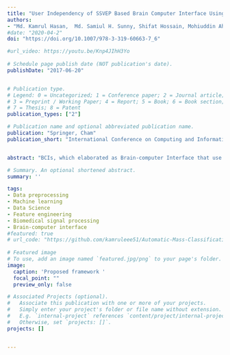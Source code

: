```yaml
---
title: "User Independency of SSVEP Based Brain Computer Interface Using ANN Classifier: Statistical Approach"
authors:
- "Md. Kamrul Hasan,  Md. Samiul H. Sunny, Shifat Hossain, Mohiuddin Ahmad"
#date: "2020-04-2"
doi: "https://doi.org/10.1007/978-3-319-60663-7_6"

#url_video: https://youtu.be/Knp4JIhH3Yo
  
# Schedule page publish date (NOT publication's date).
publishDate: "2017-06-20"


# Publication type.
# Legend: 0 = Uncategorized; 1 = Conference paper; 2 = Journal article;
# 3 = Preprint / Working Paper; 4 = Report; 5 = Book; 6 = Book section;
# 7 = Thesis; 8 = Patent
publication_types: ["2"]

# Publication name and optional abbreviated publication name.
publication: "Springer, Cham"
publication_short: "International Conference on Computing and Information Technology"


abstract: "BCIs, which elaborated as Brain-computer Interface that use brain responses to control the BCI paradigms. These brain responses are measured using Electroencephalographic signal along the scalp of the subjects. However, the less variability of EEG signal from the subjects make the BCI paradigms user independent. In this research, we simply analyze the user independency of SSVEP based EEG signal that makes a conclusion inter subject’s variability of BCI users. To accomplish the research goal, SSVEP based EEG signal extract from both different subjects and different stimulation conditions and a features vector is formed to compare each subject’s variability. Artificial Neural Network classifier is used to determine the deviation and regression of deviation of each features vectors. From the heatmap and classifier, it is found that the used independency of the EEG signal is less that means that less variability of EEG. That ensures the user independent BCI paradigms with high transfer rate of the bits."

# Summary. An optional shortened abstract.
summary: ''

tags:
- Data preprocessing 
- Machine learning 
- Data Science 
- Feature engineering 
- Biomedical signal processing 
- Brain-computer interface
#featured: true
# url_code: "https://github.com/kamruleee51/Automatic-Mass-Classification-in-Breast"
  
# Featured image
# To use, add an image named `featured.jpg/png` to your page's folder.
image:
  caption: 'Proposed framework '
  focal_point: ""
  preview_only: false

# Associated Projects (optional).
#   Associate this publication with one or more of your projects.
#   Simply enter your project's folder or file name without extension.
#   E.g. `internal-project` references `content/project/internal-project/index.md`.
#   Otherwise, set `projects: []`.
projects: []


---
```

